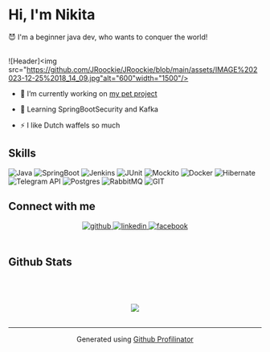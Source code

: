 # Hi, I'm Nikita

😈 I'm a beginner java dev, who wants to conquer the world!
<br>
<br>

![Header]<img src="https://github.com/JRoockie/JRoockie/blob/main/assets/IMAGE%202023-12-25%2018_14_09.jpg"alt="600"width="1500"/>

- 🔭 I’m currently working on [my pet project](https://github.com/JRoockie/dispatcherBot)


- 🌱 Learning SpringBootSecurity and Kafka


- ⚡ I like Dutch waffels so much

## Skills

![Java](https://img.shields.io/badge/-java-fcad03?style=for-the-badge&logo=java&logoColor=09000)
![SpringBoot](https://img.shields.io/badge/-springBoot-000000?style=for-the-badge&logo=spring&logoColor=09000)
![Jenkins](https://img.shields.io/badge/-jenkins-ffffff?style=for-the-badge&logo=jenkins&logoColor=09000)
![JUnit](https://img.shields.io/badge/-junit-ffffff?style=for-the-badge&logo=junit&logoColor=09000)
![Mockito](https://img.shields.io/badge/-mockito-ffffff?style=for-the-badge&logo=mockito&logoColor=09000)
![Docker](https://img.shields.io/badge/-docker-ffffff?style=for-the-badge&logo=docker&logoColor=09000)
![Hibernate](https://img.shields.io/badge/-hibernate-000?style=for-the-badge&logo=hibernate&logoColor=09000)
![Telegram API](https://img.shields.io/badge/-API-ffffff?style=for-the-badge&logo=telegram&logoColor=09000)
![Postgres](https://img.shields.io/badge/-postgres-ffffff?style=for-the-badge&logo=postgresql&logoColor=09000)
![RabbitMQ](https://img.shields.io/badge/-rabbitmq-ffffff?style=for-the-badge&logo=rabbitmq&logoColor=09000)
![GIT](https://img.shields.io/badge/-git-ffffff?style=for-the-badge&logo=git&logoColor=09000)

## Connect with me
<div align="center">
<a href="https://github.com/https://github.com/JRoockie" target="_blank">
<img src=https://img.shields.io/badge/github-%2324292e.svg?&style=for-the-badge&logo=github&logoColor=white alt=github style="margin-bottom: 5px;" />
</a>
<a href="https://linkedin.com/in/JRoockie" target="_blank">
<img src=https://img.shields.io/badge/linkedin-%231E77B5.svg?&style=for-the-badge&logo=linkedin&logoColor=white alt=linkedin style="margin-bottom: 5px;" />
</a>
<a href="https://www.facebook.com/JRoockie" target="_blank">
<img src=https://img.shields.io/badge/facebook-%232E87FB.svg?&style=for-the-badge&logo=facebook&logoColor=white alt=facebook style="margin-bottom: 5px;" />
</a>  
</div>
<br/>  


## Github Stats
<div align="center"><img src="https://github-readme-stats.vercel.app/api?username=JRoockie&show_icons=true&count_private=true&hide_border=true" align="center"  alt=""/></div>  

<br/>  



<br/>  

<div align="center">
<img src="https://komarev.com/ghpvc/?username=rishavanand&&style=flat-square" align="center" />
</div>  

<br />

----
<div align="center">Generated using <a href="https://profilinator.rishav.dev/" target="_blank">Github Profilinator</a></div>
